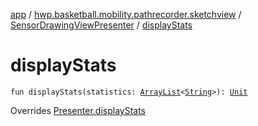 [app](../../index.md) / [hwp.basketball.mobility.pathrecorder.sketchview](../index.md) / [SensorDrawingViewPresenter](index.md) / [displayStats](.)

# displayStats

`fun displayStats(statistics: `[`ArrayList`](https://kotlinlang.org/api/latest/jvm/stdlib/kotlin.collections/-array-list/index.html)`<`[`String`](https://kotlinlang.org/api/latest/jvm/stdlib/kotlin/-string/index.html)`>): `[`Unit`](https://kotlinlang.org/api/latest/jvm/stdlib/kotlin/-unit/index.html)

Overrides [Presenter.displayStats](../-sensor-drawing-view-view-contract/-presenter/display-stats.md)

